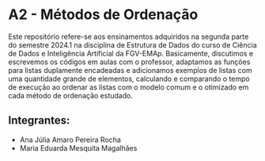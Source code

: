 # A2 - Métodos de Ordenação

Este repositório refere-se aos ensinamentos adquiridos na segunda parte do semestre 2024.1 na disciplina de Estrutura de Dados do curso de Ciência de Dados e Inteligência Artificial da FGV-EMAp. Basicamente, discutimos e escrevemos os códigos em aulas com o professor, adaptamos as funções para listas duplamente encadeadas e adicionamos exemplos de listas com uma quantidade grande de elementos, calculando e comparando o tempo de execução ao ordenar as listas com o modelo comum e o otimizado em cada método de ordenação estudado.

## Integrantes:

- Ana Júlia Amaro Pereira Rocha
- Maria Eduarda Mesquita Magalhães
